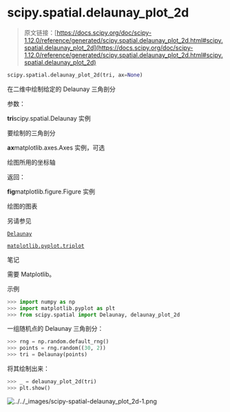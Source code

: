 # scipy.spatial.delaunay_plot_2d

> 原文链接：[https://docs.scipy.org/doc/scipy-1.12.0/reference/generated/scipy.spatial.delaunay_plot_2d.html#scipy.spatial.delaunay_plot_2d](https://docs.scipy.org/doc/scipy-1.12.0/reference/generated/scipy.spatial.delaunay_plot_2d.html#scipy.spatial.delaunay_plot_2d)

```py
scipy.spatial.delaunay_plot_2d(tri, ax=None)
```

在二维中绘制给定的 Delaunay 三角剖分

参数：

**tri**scipy.spatial.Delaunay 实例

要绘制的三角剖分

**ax**matplotlib.axes.Axes 实例，可选

绘图所用的坐标轴

返回：

**fig**matplotlib.figure.Figure 实例

绘图的图表

另请参见

[`Delaunay`](scipy.spatial.Delaunay.html#scipy.spatial.Delaunay "scipy.spatial.Delaunay")

[`matplotlib.pyplot.triplot`](https://matplotlib.org/stable/api/_as_gen/matplotlib.pyplot.triplot.html#matplotlib.pyplot.triplot "(在 Matplotlib v3.8.2 中)")

笔记

需要 Matplotlib。

示例

```py
>>> import numpy as np
>>> import matplotlib.pyplot as plt
>>> from scipy.spatial import Delaunay, delaunay_plot_2d 
```

一组随机点的 Delaunay 三角剖分：

```py
>>> rng = np.random.default_rng()
>>> points = rng.random((30, 2))
>>> tri = Delaunay(points) 
```

将其绘制出来：

```py
>>> _ = delaunay_plot_2d(tri)
>>> plt.show() 
```

![../../_images/scipy-spatial-delaunay_plot_2d-1.png](../Images/d615593ed6370c8126393bb47a52c04e.png)
